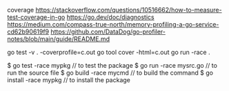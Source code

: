 coverage https://stackoverflow.com/questions/10516662/how-to-measure-test-coverage-in-go
https://go.dev/doc/diagnostics
https://medium.com/compass-true-north/memory-profiling-a-go-service-cd62b90619f9
https://github.com/DataDog/go-profiler-notes/blob/main/guide/README.md

go test -v . -coverprofile=c.out
go tool cover -html=c.out
go run -race .

$ go test -race mypkg    // to test the package
$ go run -race mysrc.go  // to run the source file
$ go build -race mycmd   // to build the command
$ go install -race mypkg // to install the package